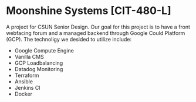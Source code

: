 # Moonshine Systems [CIT-480-L]
A project for CSUN Senior Design. Our goal for this project is to have a front webfacing forum and a managed backend through Google Could Platform (GCP). The technoligy we desided to utilize include:
  * Google Compute Engine
  * Vanilla CMS
  * GCP Loadbalancing
  * Datadog Monitoring
  * Terraform
  * Ansible
  * Jenkins CI
  * Docker
